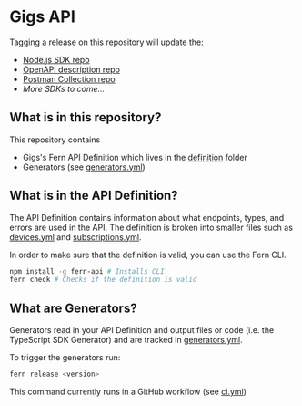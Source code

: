 # Gigs API

Tagging a release on this repository will update the:

- [Node.js SDK repo](https://github.com/fern-gigs/gigs-node)
- [OpenAPI description repo](https://github.com/fern-gigs/gigs-openapi)
- [Postman Collection repo](https://github.com/fern-gigs/gigs-postman)
- _More SDKs to come..._

## What is in this repository?

This repository contains

- Gigs's Fern API Definition which lives in the [definition](./fern/api/definition/) folder
- Generators (see [generators.yml](./fern/api/generators.yml))

## What is in the API Definition?

The API Definition contains information about what endpoints, types, and errors are used in the API. The definition is broken into smaller files such as [devices.yml](fern/api/definition/devices.yml) and [subscriptions.yml](fern/api/definition/subscriptions.yml).

In order to make sure that the definition is valid, you can use the Fern CLI.

```bash
npm install -g fern-api # Installs CLI
fern check # Checks if the definition is valid
```

## What are Generators?

Generators read in your API Definition and output files or code (i.e. the TypeScript SDK Generator) and are tracked in [generators.yml](./fern/api/generators.yml).

To trigger the generators run:

```bash
fern release <version>
```

This command currently runs in a GitHub workflow (see [ci.yml](.github/workflows/ci.yml#L32))
